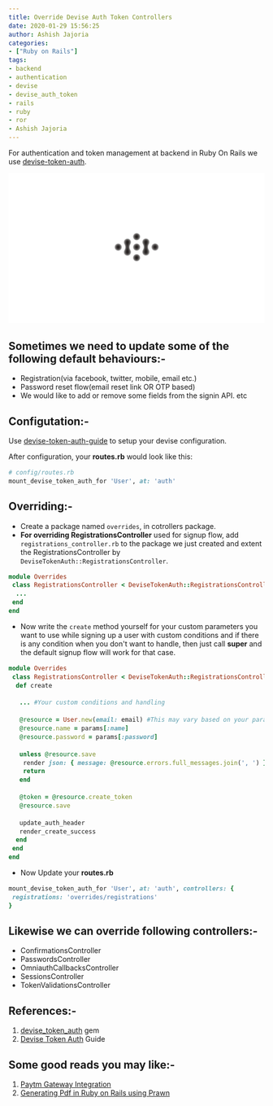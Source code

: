 ```yaml
---
title: Override Devise Auth Token Controllers
date: 2020-01-29 15:56:25
author: Ashish Jajoria
categories:
- ["Ruby on Rails"]
tags: 
- backend
- authentication
- devise
- devise_auth_token
- rails
- ruby
- ror
- Ashish Jajoria
---
```


For authentication and token management at backend in Ruby On Rails we use [devise-token-auth](https://github.com/lynndylanhurley/devise_token_auth).

<!-- {% asset_img devise_token_auth.png %} -->
![Devise token](/blog/Ruby-on-Rails/override-devise-auth-token-controllers/devise_token_auth.png)

## Sometimes we need to update some of the following default behaviours:-

- Registration(via facebook, twitter, mobile, email etc.)
- Password reset flow(email reset link OR OTP based)
- We would like to add or remove some fields from the signin API.
etc

## Configutation:-

Use [devise-token-auth-guide](https://devise-token-auth.gitbook.io/devise-token-auth/) to setup your devise configuration.

After configuration, your **routes.rb** would look like this:

```ruby
# config/routes.rb
mount_devise_token_auth_for 'User', at: 'auth'
```

## Overriding:-

- Create a package named `overrides`, in cotrollers package.
- **For overriding RegistrationsController** used for signup flow, add `registrations_controller.rb` to the package we just created and extent the RegistrationsController by `DeviseTokenAuth::RegistrationsController`.

```ruby
module Overrides
 class RegistrationsController < DeviseTokenAuth::RegistrationsController
  ...
 end
end
```

- Now write the `create` method yourself for your custom parameters you want to use while signing up a user with custom conditions and if there is any condition when you don't want to handle, then just call **super** and the default signup flow will work for that case.

```ruby
module Overrides
 class RegistrationsController < DeviseTokenAuth::RegistrationsController
  def create

   ... #Your custom conditions and handling

   @resource = User.new(email: email) #This may vary based on your params and conditions you want
   @resource.name = params[:name]
   @resource.password = params[:password]

   unless @resource.save
    render json: { message: @resource.errors.full_messages.join(', ') }, status: :bad_request
    return
   end

   @token = @resource.create_token
   @resource.save

   update_auth_header
   render_create_success
  end
 end
end
```

- Now Update your **routes.rb**

```ruby
mount_devise_token_auth_for 'User', at: 'auth', controllers: {
 registrations: 'overrides/registrations'
}
```

## Likewise we can override following controllers:-

- ConfirmationsController
- PasswordsController
- OmniauthCallbacksController
- SessionsController
- TokenValidationsController
&nbsp;

## References:-

1. [devise_token_auth](https://github.com/lynndylanhurley/devise_token_auth) gem
2. [Devise Token Auth](https://devise-token-auth.gitbook.io/devise-token-auth/) Guide

## Some good reads you may like:-

1. [Paytm Gateway Integration](https://nayan.co/blog/Ruby-on-Rails/paytm-gateway-integration/)
2. [Generating Pdf in Ruby on Rails using Prawn](https://nayan.co/blog/Ruby-on-Rails/generating-pdf-in-ruby-on-rails/)
